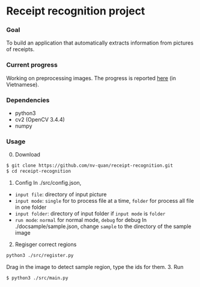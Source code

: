 # Receipt recognition project
### Goal
To build an application that automatically extracts information from pictures of receipts.
### Current progress
Working on preprocessing images. The progress is reported [here](https://github.com/nv-quan/receipt-recognition/blob/report/report.md) (in Vietnamese).
### Dependencies
* python3
* cv2 (OpenCV 3.4.4)
* numpy
### Usage
0. Download
```sh
$ git clone https://github.com/nv-quan/receipt-recognition.git
$ cd receipt-recognition
```
1. Config
In ./src/config.json, 
- `input file`: directory of input picture
- `input mode`: `single` for to process file at a time, `folder` for process all file in one folder
- `input folder`: directory of input folder if `input mode` is `folder`
- `run mode`: `normal` for normal mode, `debug` for debug
In ./docsample/sample.json, change `sample` to the directory of the sample image
2. Regisger correct regions
```sh
python3 ./src/register.py
```
Drag in the image to detect sample region, type the ids for them.
3. Run
```
$ python3 ./src/main.py
```
